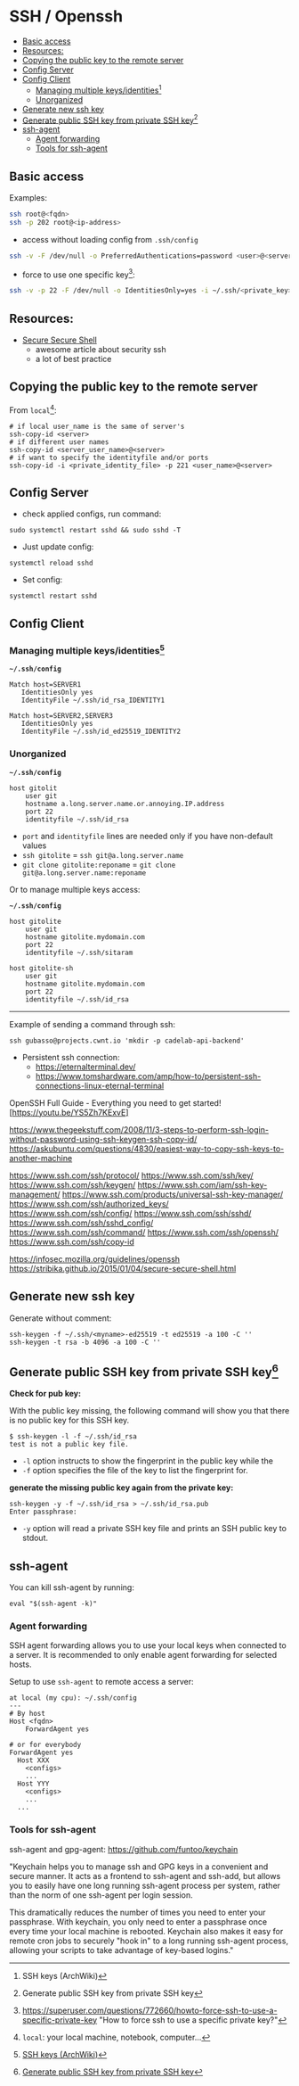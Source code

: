 # SSH / Openssh

<!-- toc -->

- [Basic access](#basic-access)
- [Resources:](#resources)
- [Copying the public key to the remote server](#copying-the-public-key-to-the-remote-server)
- [Config Server](#config-server)
- [Config Client](#config-client)
  - [Managing multiple keys/identities[^2]](#managing-multiple-keysidentities2)
  - [Unorganized](#unorganized)
- [Generate new ssh key](#generate-new-ssh-key)
- [Generate public SSH key from private SSH key[^1]](#generate-public-ssh-key-from-private-ssh-key1)
- [ssh-agent](#ssh-agent)
  - [Agent forwarding](#agent-forwarding)
  - [Tools for ssh-agent](#tools-for-ssh-agent)

<!-- tocstop -->

## Basic access

Examples:

```sh
ssh root@<fqdn>
ssh -p 202 root@<ip-address>
```

- access without loading config from `.ssh/config`

```sh
ssh -v -F /dev/null -o PreferredAuthentications=password <user>@<server>
```

- force to use one specific key[^4]:

```sh
ssh -v -p 22 -F /dev/null -o IdentitiesOnly=yes -i ~/.ssh/<private_key>
```

## Resources:

- [Secure Secure Shell](https://stribika.github.io/2015/01/04/secure-secure-shell.html)
  - awesome article about security ssh
  - a lot of best practice

## Copying the public key to the remote server

From `local`[^3]:

```
# if local user_name is the same of server's
ssh-copy-id <server>
# if different user names
ssh-copy-id <server_user_name>@<server>
# if want to specify the identityfile and/or ports
ssh-copy-id -i <private_identity_file> -p 221 <user_name>@<server>
```

## Config Server

- check applied configs, run command:

```
sudo systemctl restart sshd && sudo sshd -T
```

- Just update config:

```
systemctl reload sshd
```

- Set config:

```
systemctl restart sshd
```

## Config Client

### Managing multiple keys/identities[^2]

**`~/.ssh/config`**
```
Match host=SERVER1
   IdentitiesOnly yes
   IdentityFile ~/.ssh/id_rsa_IDENTITY1

Match host=SERVER2,SERVER3
   IdentitiesOnly yes
   IdentityFile ~/.ssh/id_ed25519_IDENTITY2
```

### Unorganized

**`~/.ssh/config`**
```
host gitolit
    user git
    hostname a.long.server.name.or.annoying.IP.address
    port 22
    identityfile ~/.ssh/id_rsa
```

- `port` and `identityfile` lines are needed only if you have non-default values
- `ssh gitolite` = `ssh git@a.long.server.name`
- `git clone gitolite:reponame` = `git clone git@a.long.server.name:reponame`

Or to manage multiple keys access:

**`~/.ssh/config`**
```
host gitolite
    user git
    hostname gitolite.mydomain.com
    port 22
    identityfile ~/.ssh/sitaram

host gitolite-sh
    user git
    hostname gitolite.mydomain.com
    port 22
    identityfile ~/.ssh/id_rsa
```

---

Example of sending a command through ssh:

```
ssh gubasso@projects.cwnt.io 'mkdir -p cadelab-api-backend'
```

- Persistent ssh connection:
    - https://eternalterminal.dev/
    - https://www.tomshardware.com/amp/how-to/persistent-ssh-connections-linux-eternal-terminal

OpenSSH Full Guide - Everything you need to get started! [https://youtu.be/YS5Zh7KExvE]

https://www.thegeekstuff.com/2008/11/3-steps-to-perform-ssh-login-without-password-using-ssh-keygen-ssh-copy-id/
https://askubuntu.com/questions/4830/easiest-way-to-copy-ssh-keys-to-another-machine

https://www.ssh.com/ssh/protocol/
https://www.ssh.com/ssh/key/
https://www.ssh.com/ssh/keygen/
https://www.ssh.com/iam/ssh-key-management/
https://www.ssh.com/products/universal-ssh-key-manager/
https://www.ssh.com/ssh/authorized_keys/
https://www.ssh.com/ssh/config/
https://www.ssh.com/ssh/sshd/
https://www.ssh.com/ssh/sshd_config/
https://www.ssh.com/ssh/command/
https://www.ssh.com/ssh/openssh/
https://www.ssh.com/ssh/copy-id

https://infosec.mozilla.org/guidelines/openssh
https://stribika.github.io/2015/01/04/secure-secure-shell.html

## Generate new ssh key

Generate without comment:

```
ssh-keygen -f ~/.ssh/<myname>-ed25519 -t ed25519 -a 100 -C ''
ssh-keygen -t rsa -b 4096 -a 100 -C ''
```


## Generate public SSH key from private SSH key[^1]

**Check for pub key:**

With the public key missing, the following command will show you that there is no public key for this SSH key.

```
$ ssh-keygen -l -f ~/.ssh/id_rsa
test is not a public key file.
```
- `-l` option instructs to show the fingerprint in the public key while the
- `-f` option specifies the file of the key to list the fingerprint for.

**generate the missing public key again from the private key:**


```
ssh-keygen -y -f ~/.ssh/id_rsa > ~/.ssh/id_rsa.pub
Enter passphrase:
```
- `-y` option will read a private SSH key file and prints an SSH public key to stdout.

## ssh-agent

You can kill ssh-agent by running:

```
eval "$(ssh-agent -k)"
```

### Agent forwarding

SSH agent forwarding allows you to use your local keys when connected to a server. It is recommended to only enable agent forwarding for selected hosts.

Setup to use `ssh-agent` to remote access a server:

```
at local (my cpu): ~/.ssh/config
---
# By host
Host <fqdn>
    ForwardAgent yes

# or for everybody
ForwardAgent yes
  Host XXX
    <configs>
    ...
  Host YYY
    <configs>
    ...
  ...
```



### Tools for ssh-agent

ssh-agent and gpg-agent: https://github.com/funtoo/keychain

"Keychain helps you to manage ssh and GPG keys in a convenient and secure manner. It acts as a frontend to ssh-agent and ssh-add, but allows you to easily have one long running ssh-agent process per system, rather than the norm of one ssh-agent per login session.

This dramatically reduces the number of times you need to enter your passphrase. With keychain, you only need to enter a passphrase once every time your local machine is rebooted. Keychain also makes it easy for remote cron jobs to securely "hook in" to a long running ssh-agent process, allowing your scripts to take advantage of key-based logins."


[^1]: [Generate public SSH key from private SSH key](https://blog.tinned-software.net/generate-public-ssh-key-from-private-ssh-key/)
[^2]: [SSH keys (ArchWiki)](https://wiki.archlinux.org/title/SSH_keys)
[^3]: `local`: your local machine, notebook, computer...
[^4]: https://superuser.com/questions/772660/howto-force-ssh-to-use-a-specific-private-key "How to force ssh to use a specific private key?"



